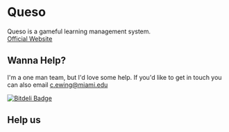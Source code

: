# Queso

Queso is a gameful learning management system.  
[Official Website](http://class.conque.so)

## Wanna Help?

I'm a one man team, but I'd love some help.  If you'd like to get in touch you can also email c.ewing@miami.edu


[![Bitdeli Badge](https://d2weczhvl823v0.cloudfront.net/claytical/queso-multisite/trend.png)](https://bitdeli.com/free "Bitdeli Badge")

## Help us
